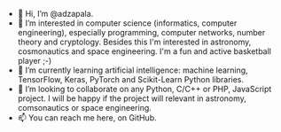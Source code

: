 - 👋 Hi, I’m @adzapala.
- 👀 I’m interested in computer science (informatics, computer engineering), especially programming, computer networks, number theory and cryptology. Besides this I'm interested in astronomy, cosmonautics and space engineering. I'm a fun and active basketball player ;-)
- 🌱 I’m currently learning artificial intelligence: machine learning, TensorFlow, Keras, PyTorch and Scikit-Learn Python libraries.
- 💞️ I’m looking to collaborate on any Python, C/C++ or PHP, JavaScript project. I will be happy if the project will relevant in astronomy, comsonautics or space engineering.
- 📫 You can reach me here, on GitHub.

<!---
adzapala/adzapala is a ✨ special ✨ repository because its `README.md` (this file) appears on your GitHub profile.
You can click the Preview link to take a look at your changes.
--->
